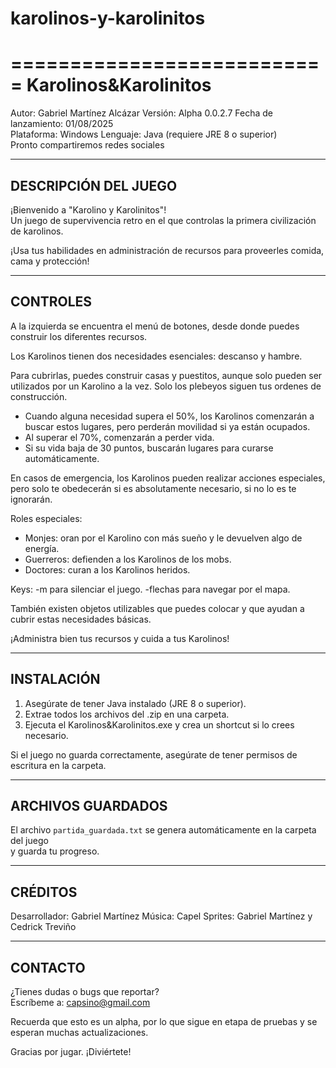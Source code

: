 # karolinos-y-karolinitos
===========================
    Karolinos&Karolinitos
===========================

Autor: Gabriel Martínez Alcázar 
Versión: Alpha 0.0.2.7
Fecha de lanzamiento: 01/08/2025  
Plataforma: Windows 
Lenguaje: Java (requiere JRE 8 o superior)  
Pronto compartiremos redes sociales

---------------------------
DESCRIPCIÓN DEL JUEGO
---------------------------
¡Bienvenido a "Karolino y Karolinitos"!  
Un juego de supervivencia retro en el que controlas la primera civilización de karolinos.

¡Usa tus habilidades en administración de recursos para proveerles comida, cama y protección!

---------------------------
CONTROLES
---------------------------
A la izquierda se encuentra el menú de botones, desde donde puedes construir los diferentes recursos.

Los Karolinos tienen dos necesidades esenciales: descanso y hambre.

Para cubrirlas, puedes construir casas y puestitos, aunque solo pueden ser utilizados por un Karolino a la vez.
Solo los plebeyos siguen tus ordenes de construcción.

- Cuando alguna necesidad supera el 50%, los Karolinos comenzarán a buscar estos lugares, pero perderán movilidad si ya están ocupados.
- Al superar el 70%, comenzarán a perder vida.
- Si su vida baja de 30 puntos, buscarán lugares para curarse automáticamente.

En casos de emergencia, los Karolinos pueden realizar acciones especiales, pero solo te obedecerán si es absolutamente necesario, si no lo es te ignorarán.

Roles especiales:
- Monjes: oran por el Karolino con más sueño y le devuelven algo de energía.
- Guerreros: defienden a los Karolinos de los mobs.
- Doctores: curan a los Karolinos heridos.

Keys:
-m para silenciar el juego.
-flechas para navegar por el mapa.

También existen objetos utilizables que puedes colocar y que ayudan a cubrir estas necesidades básicas.

¡Administra bien tus recursos y cuida a tus Karolinos!

---------------------------
INSTALACIÓN
---------------------------
1. Asegúrate de tener Java instalado (JRE 8 o superior).
2. Extrae todos los archivos del .zip en una carpeta.
3. Ejecuta el Karolinos&Karolinitos.exe y crea un shortcut si lo crees necesario.

Si el juego no guarda correctamente, asegúrate de tener permisos de escritura en la carpeta.

---------------------------
ARCHIVOS GUARDADOS
---------------------------
El archivo `partida_guardada.txt` se genera automáticamente en la carpeta del juego  
y guarda tu progreso.

---------------------------
CRÉDITOS
---------------------------
Desarrollador: Gabriel Martínez
Música: Capel
Sprites: Gabriel Martínez y Cedrick Treviño 

---------------------------
CONTACTO
---------------------------
¿Tienes dudas o bugs que reportar?  
Escríbeme a: capsino@gmail.com

Recuerda que esto es un alpha, por lo que sigue en etapa de pruebas y se esperan muchas actualizaciones.

Gracias por jugar. ¡Diviértete!


